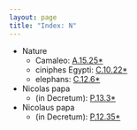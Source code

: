 ```yaml
---
layout: page
title: "Index: N"
---
```



 - Nature
   - Camaleo: [A.15.25\*](../mirador.html?c=A.15&p=25)
   - ciniphes Egypti: [C.10.22\*](../mirador.html?c=C.10&p=22)
   - elephans: [C.12.6\*](../mirador.html?c=C.12&p=6)
 - Nicolas papa
   - (in Decretum): [P.13.3\*](../mirador.html?c=P.13&p=3)
 - Nicolaus papa
   - (in Decretum): [P.12.35\*](../mirador.html?c=P.12&p=35)
